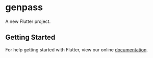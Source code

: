 # genpass

A new Flutter project.

## Getting Started

For help getting started with Flutter, view our online
[documentation](http://flutter.io/).

